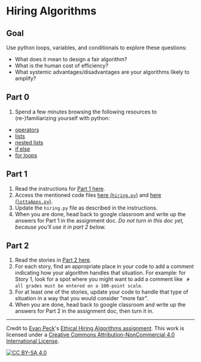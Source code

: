 # Hiring Algorithms

## Goal
Use python loops, variables, and conditionals to explore these questions:
- What does it mean to design a fair algorithm?
- What is the human cost of efficiency?
- What systemic advantages/disadvantages are your algorithms likely to amplify?

## Part 0
1. Spend a few minutes browsing the following resources to (re-)familiarizing yourself with python:
- [operators](https://www.learnbyexample.org/python-operators/)
- [lists](https://www.learnbyexample.org/python-list/)
- [nested lists](https://www.learnbyexample.org/python-nested-list/)
- [if else](https://www.learnbyexample.org/python-if-else-elif-statement/)
- [for loops](https://www.learnbyexample.org/python-for-loop/)

## Part 1
1. Read the instructions for [Part 1 here](https://github.com/woodstockcs/hiring-algorithms/blob/master/hiring_part1.pdf).
1. Access the mentioned code files [here (`hiring.py`)](https://raw.githubusercontent.com/woodstockcs/hiring-algorithms/master/hiring.py) and [here (`lottaApps.py`)](https://raw.githubusercontent.com/woodstockcs/hiring-algorithms/master/lottaApps.py).
1. Update the `hiring.py` file as described in the instructions.
1. When you are done, head back to google classroom and write up the answers for Part 1 in the assignment doc. *Do not turn in this doc yet, because you'll use it in part 2 below.*

## Part 2
1. Read the stories in [Part 2 here](https://github.com/woodstockcs/hiring-algorithms/blob/master/hiring_part2.pdf).
1. For each story, find an appropriate place in your code to add a comment indicating how your algorithm handles that situation. For example: for Story 1, look for a spot where you might want to add a comment like ` # all grades must be entered on a 100-point scale`. 
1. For at least one of the stories, update your code to handle that type of situation in a way that you would consider "more fair".
1. When you are done, head back to google classroom and write up the answers for Part 2 in the assignment doc, then turn it in.


***
Credit to [Evan Peck](https://twitter.com/evanmpeck)'s [Ethical Hiring Algorithms assignment](https://ethicalcs.github.io/modules/hiring/). 
This work is licensed under a [Creative Commons Attribution-NonCommercial 4.0
International License][cc-by-nc].

[![CC BY-SA 4.0][cc-by-nc-image]][cc-by-nc]

[cc-by-nc]: http://creativecommons.org/licenses/by-nc/4.0/
[cc-by-nc-image]: https://licensebuttons.net/l/by-nc/4.0/88x31.png

